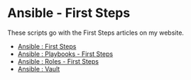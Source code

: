 # Ansible - First Steps

These scripts go with the First Steps articles on my website.

* [Ansible : First Steps](https://oracle-base.com/articles/misc/ansible-first-steps)
* [Ansible : Playbooks - First Steps](https://oracle-base.com/articles/misc/ansible-playbooks-first-steps)
* [Ansible : Roles - First Steps](https://oracle-base.com/articles/misc/ansible-roles-first-steps)
* [Ansible : Vault](https://oracle-base.com/articles/misc/ansible-vault)
